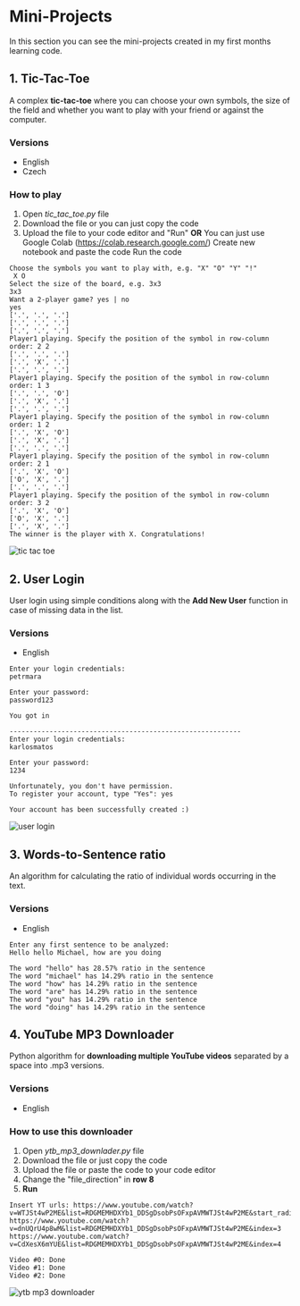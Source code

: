 # Mini-Projects
In this section you can see the mini-projects created in my first months learning code.

## 1. Tic-Tac-Toe
A complex **tic-tac-toe** where you can choose your own symbols, the size of the field and whether you want to play with your friend or against the computer.

### Versions
 - English
 - Czech

### How to play
 1. Open *tic_tac_toe.py* file
 2. Download the file or you can just copy the code
 3. Upload the file to your code editor and "Run"
    **OR**
    You can just use Google Colab (https://colab.research.google.com/)
    Create new notebook and paste the code
    Run the code

```
Choose the symbols you want to play with, e.g. "X" "O" "Y" "!"
 X O
Select the size of the board, e.g. 3x3
3x3
Want a 2-player game? yes | no
yes
['.', '.', '.']
['.', '.', '.']
['.', '.', '.']
Player1 playing. Specify the position of the symbol in row-column order: 2 2
['.', '.', '.']
['.', 'X', '.']
['.', '.', '.']
Player1 playing. Specify the position of the symbol in row-column order: 1 3
['.', '.', 'O']
['.', 'X', '.']
['.', '.', '.']
Player1 playing. Specify the position of the symbol in row-column order: 1 2
['.', 'X', 'O']
['.', 'X', '.']
['.', '.', '.']
Player1 playing. Specify the position of the symbol in row-column order: 2 1
['.', 'X', 'O']
['O', 'X', '.']
['.', '.', '.']
Player1 playing. Specify the position of the symbol in row-column order: 3 2
['.', 'X', 'O']
['O', 'X', '.']
['.', 'X', '.']
The winner is the player with X. Congratulations!
```


<img src="https://img.poki.com/cdn-cgi/image/quality=78,width=600,height=600,fit=cover,f=auto/85535e05d1f130b16751c8308cfbb19b.png" alt="tic tac toe">

## 2. User Login
User login using simple conditions along with the **Add New User** function in case of missing data in the list.

### Versions
 - English

```
Enter your login credentials: 
petrmara

Enter your password: 
password123

You got in

----------------------------------------------------------
Enter your login credentials: 
karlosmatos

Enter your password: 
1234

Unfortunately, you don't have permission.
To register your account, type "Yes": yes

Your account has been successfully created :)
```
<img src="https://jetformbuilder.com/wp-content/uploads/2021/10/user-login-02.png" alt="user login">

## 3. Words-to-Sentence ratio
An algorithm for calculating the ratio of individual words occurring in the text.

### Versions
 - English

```
Enter any first sentence to be analyzed: 
Hello hello Michael, how are you doing

The word "hello" has 28.57% ratio in the sentence
The word "michael" has 14.29% ratio in the sentence
The word "how" has 14.29% ratio in the sentence
The word "are" has 14.29% ratio in the sentence
The word "you" has 14.29% ratio in the sentence
The word "doing" has 14.29% ratio in the sentence
```
## 4. YouTube MP3 Downloader
Python algorithm for **downloading multiple YouTube videos** separated by a space into .mp3 versions.

### Versions
 - English

### How to use this downloader
 1. Open *ytb_mp3_downlader.py* file
 2. Download the file or just copy the code
 3. Upload the file or paste the code to your code editor 
 4. Change the "file_direction" in **row 8** 
 5. **Run**

```
Insert YT urls: https://www.youtube.com/watch?v=WTJSt4wP2ME&list=RDGMEMHDXYb1_DDSgDsobPsOFxpAVMWTJSt4wP2ME&start_radio=1 
https://www.youtube.com/watch?v=dnUQrU4p8wM&list=RDGMEMHDXYb1_DDSgDsobPsOFxpAVMWTJSt4wP2ME&index=3 
https://www.youtube.com/watch?v=CdXesX6mYUE&list=RDGMEMHDXYb1_DDSgDsobPsOFxpAVMWTJSt4wP2ME&index=4

Video #0: Done
Video #1: Done
Video #2: Done
```

<img src="https://ventsmagazine.com/wp-content/uploads/2020/01/facebook.png" alt="ytb mp3 downloader">


